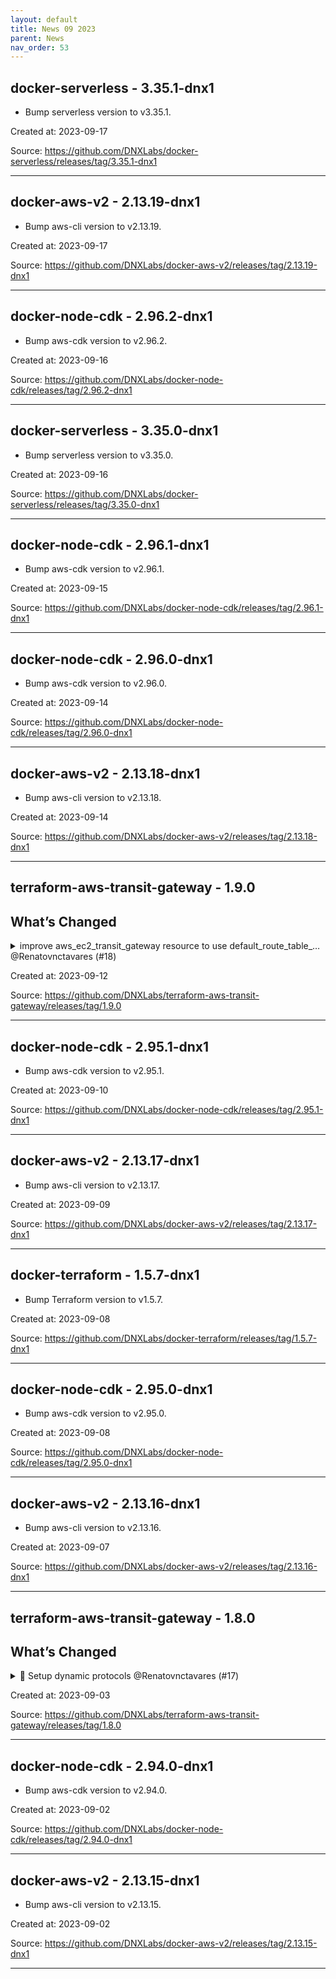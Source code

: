 ```yaml
---
layout: default
title: News 09 2023
parent: News
nav_order: 53
---
```




## docker-serverless - 3.35.1-dnx1
- Bump serverless version to v3.35.1.

Created at: 2023-09-17

<!-- TODO: Include source link to the version tag -->
Source: https://github.com/DNXLabs/docker-serverless/releases/tag/3.35.1-dnx1

---


## docker-aws-v2 - 2.13.19-dnx1
- Bump aws-cli version to v2.13.19.

Created at: 2023-09-17

<!-- TODO: Include source link to the version tag -->
Source: https://github.com/DNXLabs/docker-aws-v2/releases/tag/2.13.19-dnx1

---


## docker-node-cdk - 2.96.2-dnx1
- Bump aws-cdk version to v2.96.2.

Created at: 2023-09-16

<!-- TODO: Include source link to the version tag -->
Source: https://github.com/DNXLabs/docker-node-cdk/releases/tag/2.96.2-dnx1

---


## docker-serverless - 3.35.0-dnx1
- Bump serverless version to v3.35.0.

Created at: 2023-09-16

<!-- TODO: Include source link to the version tag -->
Source: https://github.com/DNXLabs/docker-serverless/releases/tag/3.35.0-dnx1

---


## docker-node-cdk - 2.96.1-dnx1
- Bump aws-cdk version to v2.96.1.

Created at: 2023-09-15

<!-- TODO: Include source link to the version tag -->
Source: https://github.com/DNXLabs/docker-node-cdk/releases/tag/2.96.1-dnx1

---


## docker-node-cdk - 2.96.0-dnx1
- Bump aws-cdk version to v2.96.0.

Created at: 2023-09-14

<!-- TODO: Include source link to the version tag -->
Source: https://github.com/DNXLabs/docker-node-cdk/releases/tag/2.96.0-dnx1

---


## docker-aws-v2 - 2.13.18-dnx1
- Bump aws-cli version to v2.13.18.

Created at: 2023-09-14

<!-- TODO: Include source link to the version tag -->
Source: https://github.com/DNXLabs/docker-aws-v2/releases/tag/2.13.18-dnx1

---


## terraform-aws-transit-gateway - 1.9.0
## What’s Changed
<details>
  <summary>improve aws_ec2_transit_gateway resource to use  default_route_table_… @Renatovnctavares (#18)</summary>

  …propagation variable


Describe the big picture of your changes here to communicate to the maintainers why we should accept this pull request. If it fixes a bug or resolves a feature request, be sure to link to that issue.

## Types of changes

What types of changes does your code introduce to <repo_name>?
_Put an `x` in the boxes that apply_

- [x] Bugfix (non-breaking change which fixes an issue)
- [ ] New feature (non-breaking change which adds functionality)
- [ ] Breaking change (fix or feature that would cause existing functionality to not work as expected)
- [ ] Documentation Update (if none of the other choices apply)

## Checklist

_Put an `x` in the boxes that apply. You can also fill these out after creating the PR. If you're unsure about any of them, don't hesitate to ask. We're here to help! This is simply a reminder of what we are going to look for before merging your code._

- [x] I have read the CONTRIBUTING.md doc.
- [x] I have added necessary documentation (if appropriate).
- [x] Any dependent changes have been merged and published in downstream modules.

## Further comments

If this is a relatively large or complex change, kick off the discussion by explaining why you chose the solution you did and what alternatives you considered, etc...
</details>


Created at: 2023-09-12

<!-- TODO: Include source link to the version tag -->
Source: https://github.com/DNXLabs/terraform-aws-transit-gateway/releases/tag/1.9.0

---


## docker-node-cdk - 2.95.1-dnx1
- Bump aws-cdk version to v2.95.1.

Created at: 2023-09-10

<!-- TODO: Include source link to the version tag -->
Source: https://github.com/DNXLabs/docker-node-cdk/releases/tag/2.95.1-dnx1

---


## docker-aws-v2 - 2.13.17-dnx1
- Bump aws-cli version to v2.13.17.

Created at: 2023-09-09

<!-- TODO: Include source link to the version tag -->
Source: https://github.com/DNXLabs/docker-aws-v2/releases/tag/2.13.17-dnx1

---


## docker-terraform - 1.5.7-dnx1
- Bump Terraform version to v1.5.7.

Created at: 2023-09-08

<!-- TODO: Include source link to the version tag -->
Source: https://github.com/DNXLabs/docker-terraform/releases/tag/1.5.7-dnx1

---


## docker-node-cdk - 2.95.0-dnx1
- Bump aws-cdk version to v2.95.0.

Created at: 2023-09-08

<!-- TODO: Include source link to the version tag -->
Source: https://github.com/DNXLabs/docker-node-cdk/releases/tag/2.95.0-dnx1

---


## docker-aws-v2 - 2.13.16-dnx1
- Bump aws-cli version to v2.13.16.

Created at: 2023-09-07

<!-- TODO: Include source link to the version tag -->
Source: https://github.com/DNXLabs/docker-aws-v2/releases/tag/2.13.16-dnx1

---


## terraform-aws-transit-gateway - 1.8.0
## What’s Changed
<details>
  <summary>🔧 Setup dynamic protocols @Renatovnctavares (#17)</summary>

  Describe the big picture of your changes here to communicate to the maintainers why we should accept this pull request. If it fixes a bug or resolves a feature request, be sure to link to that issue.

## Types of changes

What types of changes does your code introduce to <repo_name>?
_Put an `x` in the boxes that apply_

- [ ] Bugfix (non-breaking change which fixes an issue)
- [x] New feature (non-breaking change which adds functionality)
- [ ] Breaking change (fix or feature that would cause existing functionality to not work as expected)
- [ ] Documentation Update (if none of the other choices apply)

## Checklist

_Put an `x` in the boxes that apply. You can also fill these out after creating the PR. If you're unsure about any of them, don't hesitate to ask. We're here to help! This is simply a reminder of what we are going to look for before merging your code._

- [x] I have read the CONTRIBUTING.md doc.
- [x] I have added necessary documentation (if appropriate).
- [x] Any dependent changes have been merged and published in downstream modules.

## Further comments

If this is a relatively large or complex change, kick off the discussion by explaining why you chose the solution you did and what alternatives you considered, etc...
</details>


Created at: 2023-09-03

<!-- TODO: Include source link to the version tag -->
Source: https://github.com/DNXLabs/terraform-aws-transit-gateway/releases/tag/1.8.0

---


## docker-node-cdk - 2.94.0-dnx1
- Bump aws-cdk version to v2.94.0.

Created at: 2023-09-02

<!-- TODO: Include source link to the version tag -->
Source: https://github.com/DNXLabs/docker-node-cdk/releases/tag/2.94.0-dnx1

---


## docker-aws-v2 - 2.13.15-dnx1
- Bump aws-cli version to v2.13.15.

Created at: 2023-09-02

<!-- TODO: Include source link to the version tag -->
Source: https://github.com/DNXLabs/docker-aws-v2/releases/tag/2.13.15-dnx1

---

